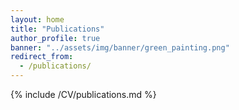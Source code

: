 ```yaml
---
layout: home
title: "Publications"
author_profile: true
banner: "../assets/img/banner/green_painting.png"
redirect_from:
  - /publications/
---
```



{% include /CV/publications.md %}